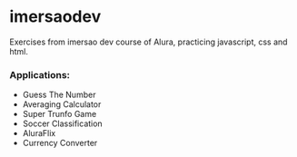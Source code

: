 # imersaodev
Exercises from imersao dev course of Alura, practicing javascript, css and html.

<h3>Applications:</h3>

<ul>
  <li>Guess The Number</li>
  <li>Averaging Calculator</li>
  <li>Super Trunfo Game</li>
  <li>Soccer Classification</li>
  <li>AluraFlix</li>
  <li>Currency Converter</li>
</ul>
